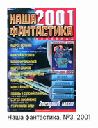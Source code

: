![](Наша%20фантастика,%20№3,%202001.jpg)  
[Наша фантастика, №3, 2001](Наша%20фантастика,%20№3,%202001.txt)
